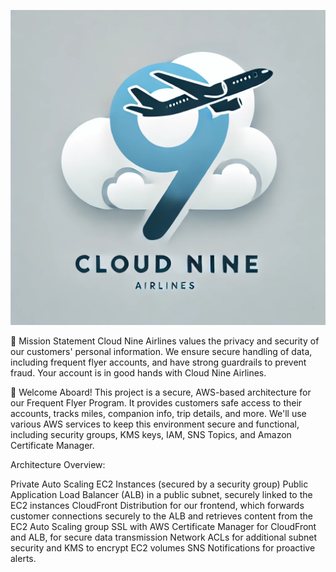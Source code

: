![Cloud Nine Airlines Logo](cloudninelogo.jpg)

📌 Mission Statement
Cloud Nine Airlines values the privacy and security of our customers' personal information. We ensure secure handling of data, including frequent flyer accounts, and have strong guardrails to prevent fraud. Your account is in good hands with Cloud Nine Airlines.

🛫 Welcome Aboard!
This project is a secure, AWS-based architecture for our Frequent Flyer Program. It provides customers safe access to their accounts, tracks miles, companion info, trip details, and more. We'll use various AWS services to keep this environment secure and functional, including security groups, KMS keys, IAM, SNS Topics, and Amazon Certificate Manager.

Architecture Overview:

Private Auto Scaling EC2 Instances (secured by a security group)
Public Application Load Balancer (ALB) in a public subnet, securely linked to the EC2 instances
CloudFront Distribution for our frontend, which forwards customer connections securely to the ALB and retrieves content from the EC2 Auto Scaling group
SSL with AWS Certificate Manager for CloudFront and ALB, for secure data transmission
Network ACLs for additional subnet security and KMS to encrypt EC2 volumes
SNS Notifications for proactive alerts.
